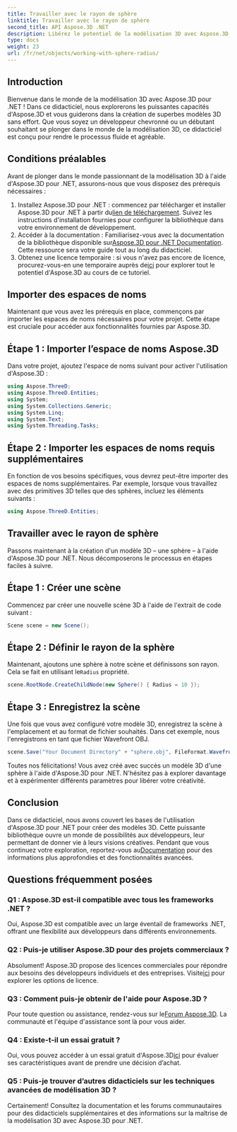```yaml
---
title: Travailler avec le rayon de sphère
linktitle: Travailler avec le rayon de sphère
second_title: API Aspose.3D .NET
description: Libérez le potentiel de la modélisation 3D avec Aspose.3D pour .NET. Créez de superbes modèles sans effort. Téléchargez votre essai gratuit maintenant !
type: docs
weight: 23
url: /fr/net/objects/working-with-sphere-radius/
---
```

## Introduction
Bienvenue dans le monde de la modélisation 3D avec Aspose.3D pour .NET ! Dans ce didacticiel, nous explorerons les puissantes capacités d'Aspose.3D et vous guiderons dans la création de superbes modèles 3D sans effort. Que vous soyez un développeur chevronné ou un débutant souhaitant se plonger dans le monde de la modélisation 3D, ce didacticiel est conçu pour rendre le processus fluide et agréable.
## Conditions préalables
Avant de plonger dans le monde passionnant de la modélisation 3D à l'aide d'Aspose.3D pour .NET, assurons-nous que vous disposez des prérequis nécessaires :
1. Installez Aspose.3D pour .NET : commencez par télécharger et installer Aspose.3D pour .NET à partir du[lien de téléchargement](https://releases.aspose.com/3d/net/). Suivez les instructions d'installation fournies pour configurer la bibliothèque dans votre environnement de développement.
2.  Accéder à la documentation : Familiarisez-vous avec la documentation de la bibliothèque disponible sur[Aspose.3D pour .NET Documentation](https://reference.aspose.com/3d/net/). Cette ressource sera votre guide tout au long du didacticiel.
3.  Obtenez une licence temporaire : si vous n'avez pas encore de licence, procurez-vous-en une temporaire auprès de[ici](https://purchase.aspose.com/temporary-license/) pour explorer tout le potentiel d'Aspose.3D au cours de ce tutoriel.
## Importer des espaces de noms
Maintenant que vous avez les prérequis en place, commençons par importer les espaces de noms nécessaires pour votre projet. Cette étape est cruciale pour accéder aux fonctionnalités fournies par Aspose.3D.
## Étape 1 : Importer l’espace de noms Aspose.3D
Dans votre projet, ajoutez l'espace de noms suivant pour activer l'utilisation d'Aspose.3D :
```csharp
using Aspose.ThreeD;
using Aspose.ThreeD.Entities;
using System;
using System.Collections.Generic;
using System.Linq;
using System.Text;
using System.Threading.Tasks;
```
## Étape 2 : Importer les espaces de noms requis supplémentaires
En fonction de vos besoins spécifiques, vous devrez peut-être importer des espaces de noms supplémentaires. Par exemple, lorsque vous travaillez avec des primitives 3D telles que des sphères, incluez les éléments suivants :
```csharp
using Aspose.ThreeD.Entities;
```
## Travailler avec le rayon de sphère
Passons maintenant à la création d'un modèle 3D – une sphère – à l'aide d'Aspose.3D pour .NET. Nous décomposerons le processus en étapes faciles à suivre.
## Étape 1 : Créer une scène
Commencez par créer une nouvelle scène 3D à l'aide de l'extrait de code suivant :
```csharp
Scene scene = new Scene();
```
## Étape 2 : Définir le rayon de la sphère
 Maintenant, ajoutons une sphère à notre scène et définissons son rayon. Cela se fait en utilisant le`Radius` propriété.
```csharp
scene.RootNode.CreateChildNode(new Sphere() { Radius = 10 });
```
## Étape 3 : Enregistrez la scène
Une fois que vous avez configuré votre modèle 3D, enregistrez la scène à l'emplacement et au format de fichier souhaités. Dans cet exemple, nous l'enregistrons en tant que fichier Wavefront OBJ.
```csharp
scene.Save("Your Document Directory" + "sphere.obj", FileFormat.WavefrontOBJ);
```
Toutes nos félicitations! Vous avez créé avec succès un modèle 3D d'une sphère à l'aide d'Aspose.3D pour .NET. N'hésitez pas à explorer davantage et à expérimenter différents paramètres pour libérer votre créativité.
## Conclusion
Dans ce didacticiel, nous avons couvert les bases de l'utilisation d'Aspose.3D pour .NET pour créer des modèles 3D. Cette puissante bibliothèque ouvre un monde de possibilités aux développeurs, leur permettant de donner vie à leurs visions créatives. Pendant que vous continuez votre exploration, reportez-vous au[Documentation](https://reference.aspose.com/3d/net/) pour des informations plus approfondies et des fonctionnalités avancées.
## Questions fréquemment posées

### Q1 : Aspose.3D est-il compatible avec tous les frameworks .NET ?
Oui, Aspose.3D est compatible avec un large éventail de frameworks .NET, offrant une flexibilité aux développeurs dans différents environnements.
### Q2 : Puis-je utiliser Aspose.3D pour des projets commerciaux ?
 Absolument! Aspose.3D propose des licences commerciales pour répondre aux besoins des développeurs individuels et des entreprises. Visite[ici](https://purchase.aspose.com/buy) pour explorer les options de licence.
### Q3 : Comment puis-je obtenir de l'aide pour Aspose.3D ?
 Pour toute question ou assistance, rendez-vous sur le[Forum Aspose.3D](https://forum.aspose.com/c/3d/18). La communauté et l'équipe d'assistance sont là pour vous aider.
### Q4 : Existe-t-il un essai gratuit ?
 Oui, vous pouvez accéder à un essai gratuit d'Aspose.3D[ici](https://releases.aspose.com/) pour évaluer ses caractéristiques avant de prendre une décision d’achat.
### Q5 : Puis-je trouver d’autres didacticiels sur les techniques avancées de modélisation 3D ?
Certainement! Consultez la documentation et les forums communautaires pour des didacticiels supplémentaires et des informations sur la maîtrise de la modélisation 3D avec Aspose.3D pour .NET.